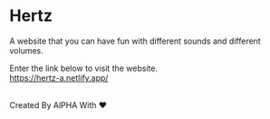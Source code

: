 # Hertz
A website that you can have fun with different sounds and different volumes.<br>

Enter the link below to visit the website.<br>
https://hertz-a.netlify.app/<br><br>

Created By AlPHA With ❤️
